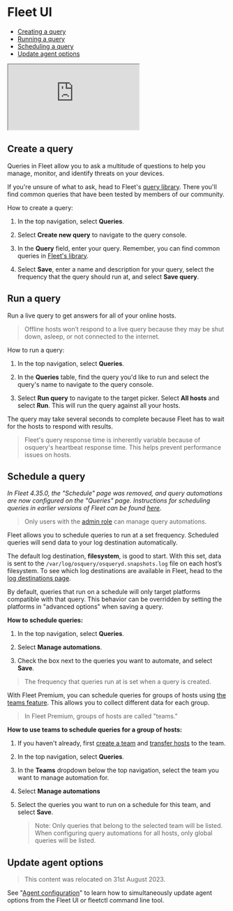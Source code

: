 # Fleet UI
- [Creating a query](#create-a-query)
- [Running a query](#run-a-query)
- [Scheduling a query](#schedule-a-query)
- [Update agent options](#update-agent-options)

<div purpose="embedded-content">
   <iframe src="https://www.youtube.com/embed/1VNvg3_drow" allowfullscreen></iframe>
</div>

## Create a query

Queries in Fleet allow you to ask a multitude of questions to help you manage, monitor, and identify threats on your devices. 

If you're unsure of what to ask, head to Fleet's [query library](https://fleetdm.com/queries). There you'll find common queries that have been tested by members of our community.

How to create a query:

1. In the top navigation, select **Queries**.

2. Select **Create new query** to navigate to the query console.

3. In the **Query** field, enter your query. Remember, you can find common queries in [Fleet's library](https://fleetdm.com/queries).

4. Select **Save**, enter a name and description for your query, select the frequency that the query should run at, and select **Save query**.

## Run a query

Run a live query to get answers for all of your online hosts.

> Offline hosts won’t respond to a live query because they may be shut down, asleep, or not connected to the internet.

How to run a query:

1. In the top navigation, select **Queries**.

2. In the **Queries** table, find the query you'd like to run and select the query's name to navigate to the query console.

3. Select **Run query** to navigate to the target picker. Select **All hosts** and select **Run**. This will run the query against all your hosts.

The query may take several seconds to complete because Fleet has to wait for the hosts to respond with results.

> Fleet's query response time is inherently variable because of osquery's heartbeat response time. This helps prevent performance issues on hosts.

## Schedule a query

*In Fleet 4.35.0, the "Schedule" page was removed, and query automations are now configured on the "Queries" page. Instructions for scheduling queries in earlier versions of Fleet can be found [here](https://github.com/fleetdm/fleet/blob/ac797c8f81ede770853c25fd04102da9f5e109bf/docs/Using-Fleet/Fleet-UI.md#schedule-a-query).*

>Only users with the [admin role](https://fleetdm.com/docs/using-fleet/manage-access#admin) can manage query automations.

Fleet allows you to schedule queries to run at a set frequency. Scheduled queries will send data to your log destination automatically. 

The default log destination, **filesystem**, is good to start. With this set, data is sent to the `/var/log/osquery/osqueryd.snapshots.log` file on each host’s filesystem. To see which log destinations are available in Fleet, head to the [log destinations page](https://fleetdm.com/docs/using-fleet/log-destinations).

By default, queries that run on a schedule will only target platforms compatible with that query. This behavior can be overridden by setting the platforms in "advanced options" when saving a query.

**How to schedule queries:**

1. In the top navigation, select **Queries**.

2. Select **Manage automations**.

3. Check the box next to the queries you want to automate, and select **Save**.

> The frequency that queries run at is set when a query is created.

With Fleet Premium, you can schedule queries for groups of hosts using [the teams feature](https://fleetdm.com/docs/using-fleet/segment-hosts). This allows you to collect different data for each group.

> In Fleet Premium, groups of hosts are called "teams."

**How to use teams to schedule queries for a group of hosts:**

1. If you haven't already, first [create a team](https://fleetdm.com/docs/using-fleet/segment-hosts#create-a-team) and [transfer hosts](https://fleetdm.com/docs/using-fleet/segment-hosts#transfer-hosts-to-a-team) to the team.

2. In the top navigation, select **Queries**.

3. In the **Teams** dropdown below the top navigation, select the team you want to manage automation for.

4. Select **Manage automations**

5. Select the queries you want to run on a schedule for this team, and select **Save**.

   > Note: Only queries that belong to the selected team will be listed. When configuring query automations for all hosts, only global queries will be listed.

## Update agent options

<!-- Heading is kept so that the link from the Fleet UI still works -->
<span id="configuring-agent-options" name="configuring-agent-options"></span>

> This content was relocated on 31st August 2023. 

See "[Agent configuration](https://fleetdm.com/docs/configuration/agent-configuration)" to learn how to simultaneously update agent options from the Fleet UI or fleetctl command line tool.

<meta name="title" value="Fleet UI">
<meta name="pageOrderInSection" value="200">
<meta name="description" value="Learn how to create, run, and schedule queries, as well as update agent options in the Fleet user interface.">
<meta name="navSection" value="The basics">
